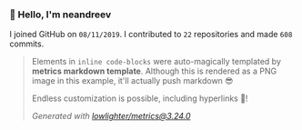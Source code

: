 ### 👋 Hello, I'm neandreev

I joined GitHub on `08/11/2019`.
I contributed to `22` repositories and made `608` commits.

> Elements in `inline code-blocks` were auto-magically templated by **metrics markdown template**.
> Although this is rendered as a PNG image in this example, it'll actually push markdown 😎
>
> Endless customization is possible, including hyperlinks 🎉!
>
> *Generated with [lowlighter/metrics@3.24.0](https://github.com/lowlighter/metrics)*
